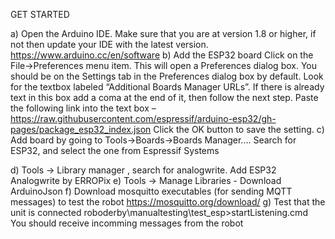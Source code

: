GET STARTED


a) Open the Arduino IDE. Make sure that you are at version 1.8 or higher, if not then update your IDE with the latest version. https://www.arduino.cc/en/software
b)  Add the ESP32 board
Click on the File->Preferences menu item. This will open a Preferences dialog box.
You should be on the Settings tab in the Preferences dialog box by default.
Look for the textbox labeled “Additional Boards Manager URLs”.
If there is already text in this box add a coma at the end of it, then follow the next step.
Paste the following link into the text box – https://raw.githubusercontent.com/espressif/arduino-esp32/gh-pages/package_esp32_index.json
Click the OK button to save the setting.
c) Add board by going to Tools->Boards->Boards Manager.... Search for ESP32, and select the one from Espressif Systems

d) Tools -> Library manager , search for analogwrite. Add ESP32 Analogwrite by ERROPix
e) Tools -> Manage Libraries - Download ArduinoJson
f) Download mosquitto executables (for sending MQTT messages) to test the robot https://mosquitto.org/download/
g) Test that the unit is connected roboderby\manualtesting\test_esp>startListening.cmd
You should receive incomming messages from the robot




